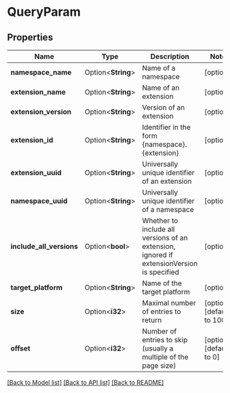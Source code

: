 # QueryParam

## Properties

| Name                     | Type               | Description                                                                               | Notes                      |
| ------------------------ | ------------------ | ----------------------------------------------------------------------------------------- | -------------------------- |
| **namespace_name**       | Option<**String**> | Name of a namespace                                                                       | [optional]                 |
| **extension_name**       | Option<**String**> | Name of an extension                                                                      | [optional]                 |
| **extension_version**    | Option<**String**> | Version of an extension                                                                   | [optional]                 |
| **extension_id**         | Option<**String**> | Identifier in the form {namespace}.{extension}                                            | [optional]                 |
| **extension_uuid**       | Option<**String**> | Universally unique identifier of an extension                                             | [optional]                 |
| **namespace_uuid**       | Option<**String**> | Universally unique identifier of a namespace                                              | [optional]                 |
| **include_all_versions** | Option<**bool**>   | Whether to include all versions of an extension, ignored if extensionVersion is specified | [optional]                 |
| **target_platform**      | Option<**String**> | Name of the target platform                                                               | [optional]                 |
| **size**                 | Option<**i32**>    | Maximal number of entries to return                                                       | [optional][default to 100] |
| **offset**               | Option<**i32**>    | Number of entries to skip (usually a multiple of the page size)                           | [optional][default to 0]   |

[[Back to Model list]](../README.md#documentation-for-models) [[Back to API list]](../README.md#documentation-for-api-endpoints) [[Back to README]](../README.md)
